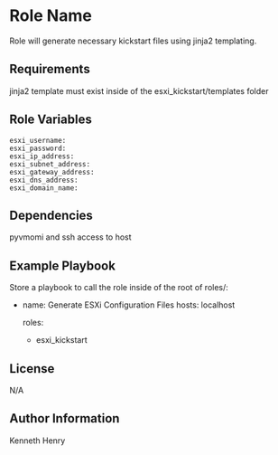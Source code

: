 Role Name
=========

Role will generate necessary kickstart files using jinja2 templating.

Requirements
------------

jinja2 template must exist inside of the esxi_kickstart/templates folder

Role Variables
--------------

    esxi_username: 
    esxi_password: 
    esxi_ip_address: 
    esxi_subnet_address: 
    esxi_gateway_address: 
    esxi_dns_address: 
    esxi_domain_name:

Dependencies
------------

pyvmomi and ssh access to host

Example Playbook
----------------

Store a playbook to call the role inside of the root of roles/:

- name: Generate ESXi Configuration Files
  hosts: localhost
  
  roles:
    - esxi_kickstart

License
-------

N/A

Author Information
------------------

Kenneth Henry
